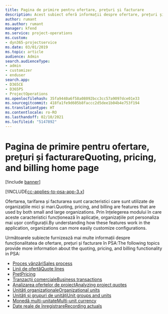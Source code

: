 ```yaml
---
title: Pagina de primire pentru ofertare, prețuri și facturare
description: Acest subiect oferă informații despre ofertare, prețuri și facturare.
author: rumant
ms.author: rumant
manager: kfend
ms.service: project-operations
ms.custom:
- dyn365-projectservice
ms.date: 03/01/2019
ms.topic: article
audience: Admin
search.audienceType:
- admin
- customizer
- enduser
search.app:
- D365CE
- D365PS
- ProjectOperations
ms.openlocfilehash: 35fa9440a6f58a08092bcc3cc57a9097dce01e33
ms.sourcegitcommit: 418fa1fe9d605b8faccc2d5dee1b04b4e753f194
ms.translationtype: HT
ms.contentlocale: ro-RO
ms.lasthandoff: 02/10/2021
ms.locfileid: "5147892"
---
```

# <a name="quoting-pricing-and-billing-home-page"></a><span data-ttu-id="13924-103">Pagina de primire pentru ofertare, prețuri și facturare</span><span class="sxs-lookup"><span data-stu-id="13924-103">Quoting, pricing, and billing home page</span></span>

[!include [banner](../includes/psa-now-project-operations.md)]

[!INCLUDE[cc-applies-to-psa-app-3.x](../includes/cc-applies-to-psa-app-3x.md)]

<span data-ttu-id="13924-104">Ofertarea, tarifarea și facturarea sunt caracteristici care sunt utilizate de organizațiile mici și mari.</span><span class="sxs-lookup"><span data-stu-id="13924-104">Quoting, pricing, and billing are features that are used by both small and large organizations.</span></span> <span data-ttu-id="13924-105">Prin înțelegerea modului în care aceste caracteristici funcționează în aplicație, organizațiile pot personaliza mai ușor configurații.</span><span class="sxs-lookup"><span data-stu-id="13924-105">By understanding how these features work in the application, organizations can more easily customize configurations.</span></span>

<span data-ttu-id="13924-106">Următoarele subiecte furnizează mai multe informații despre funcționalitatea de ofertare, prețuri și facturare în PSA:</span><span class="sxs-lookup"><span data-stu-id="13924-106">The following topics provide more information about the quoting, pricing, and billing functionality in PSA:</span></span>

- [<span data-ttu-id="13924-107">Proces vânzări</span><span class="sxs-lookup"><span data-stu-id="13924-107">Sales process</span></span>](basic-sales-process.md)
- [<span data-ttu-id="13924-108">Linii de ofertă</span><span class="sxs-lookup"><span data-stu-id="13924-108">Quote lines</span></span>](basic-quote-lines.md)
- [<span data-ttu-id="13924-109">Preţ</span><span class="sxs-lookup"><span data-stu-id="13924-109">Pricing</span></span>](basic-pricing.md)
- [<span data-ttu-id="13924-110">Tranzacții comerciale</span><span class="sxs-lookup"><span data-stu-id="13924-110">Business transactions</span></span>](basic-business-transactions.md)
- [<span data-ttu-id="13924-111">Analizarea ofertelor de proiect</span><span class="sxs-lookup"><span data-stu-id="13924-111">Analyzing project quotes</span></span>](basic-analyzing-quotes.md)
- [<span data-ttu-id="13924-112">Unități organizaționale</span><span class="sxs-lookup"><span data-stu-id="13924-112">Organizational units</span></span>](advanced-organizational.md)
- [<span data-ttu-id="13924-113">Unități și grupuri de unități</span><span class="sxs-lookup"><span data-stu-id="13924-113">Unit groups and units</span></span>](advanced-units.md)
- [<span data-ttu-id="13924-114">Monedă multi-unitate</span><span class="sxs-lookup"><span data-stu-id="13924-114">Multi-unit currency</span></span>](advanced-currency.md)
- [<span data-ttu-id="13924-115">Date reale de înregistrare</span><span class="sxs-lookup"><span data-stu-id="13924-115">Recording actuals</span></span>](advanced-actuals.md)
